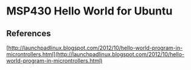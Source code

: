 # MSP430 Hello World for Ubuntu

## References

[http://launchpadlinux.blogspot.com/2012/10/hello-world-program-in-microntrollers.html](http://launchpadlinux.blogspot.com/2012/10/hello-world-program-in-microntrollers.html)
